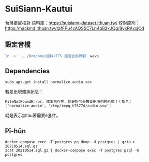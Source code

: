 # SuiSiann-Kautui
台灣媠聲校對
語料庫：https://suisiann-dataset.ithuan.tw/
校對原則：https://hackmd.ithuan.tw/@fFPu4cAQSSC7Ln4qB2xJQg/ByxRAxcjCd


## 設定音檔
```bash
ln -s '.../Dropbox/語料/TTS 語音合成錄製' wavs
```

## Dependencies

`sudo apt-get install normalize-audio sox`

若是出現錯誤訊息：
```
FileNotFoundError: 檔案無存在，抑是指令參數愛用陣列的形式！！指令：['normalize-audio', '/tmp/tmpq_h7677d/audio.wav']
```
就是表示無tàu著需要ê套件。

## Pī-hūn
```
docker-compose exec -T postgres pg_dump -U postgres | gzip > 20210514.sql.gz
zcat 20210514.sql.gz | docker-compose exec -T postgres psql -U postgres
```
